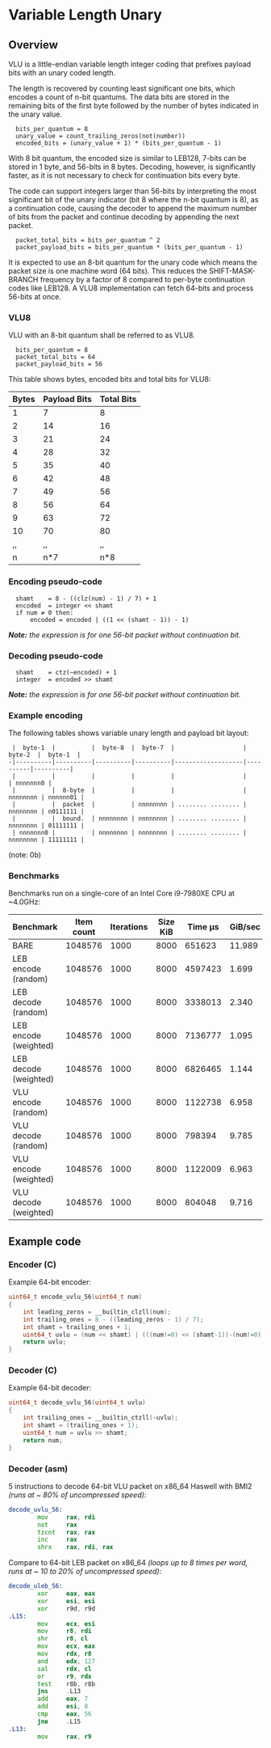 # Variable Length Unary

## Overview

VLU is a little-endian variable length integer coding
that prefixes payload bits with an unary coded length.

The length is recovered by counting least significant one
bits, which encodes a count of n-bit quantums. The data bits
are stored in the remaining bits of the first byte followed
by the number of bytes indicated in the unary value.

```
  bits_per_quantum = 8
  unary_value = count_trailing_zeros(not(number))
  encoded_bits = (unary_value + 1) * (bits_per_quantum - 1)
```

With 8 bit quantum, the encoded size is similar to LEB128, 
7-bits can be stored in 1 byte, and 56-bits in 8 bytes.
Decoding, however, is significantly faster, as it is not
necessary to check for continuation bits every byte.

The code can support integers larger than 56-bits by
interpreting the most significant bit of the unary indicator
(bit 8 where the n-bit quantum is 8), as a continuation code,
causing the decoder to append the maximum number of bits from
the packet and continue decoding by appending the next packet.

```
  packet_total_bits = bits_per_quantum ^ 2
  packet_payload_bits = bits_per_quantum * (bits_per_quantum - 1)
```

It is expected to use an 8-bit quantum for the unary code
which means the packet size is one machine word (64 bits).
This reduces the SHIFT-MASK-BRANCH frequency by a factor of 8
compared to per-byte continuation codes like LEB128. A VLU8
implementation can fetch 64-bits and process 56-bits at once.


### VLU8

VLU with an 8-bit quantum shall be referred to as VLU8.

```
  bits_per_quantum = 8
  packet_total_bits = 64
  packet_payload_bits = 56
```

This table shows bytes, encoded bits and total bits for VLU8:

| Bytes | Payload Bits |   Total Bits |
|-------|--------------|--------------|
|     1 |            7 |            8 |
|     2 |           14 |           16 |
|     3 |           21 |           24 |
|     4 |           28 |           32 |
|     5 |           35 |           40 |
|     6 |           42 |           48 |
|     7 |           49 |           56 |
|     8 |           56 |           64 |
|     9 |           63 |           72 |
|    10 |           70 |           80 |
|    ,, |           ,, |           ,, |
|     n |          n*7 |          n*8 |

### Encoding pseudo-code

```
  shamt    = 8 - ((clz(num) - 1) / 7) + 1
  encoded  = integer << shamt
  if num ≠ 0 then:
      encoded = encoded | ((1 << (shamt - 1)) - 1)
```

_**Note:** the expression is for one 56-bit packet without continuation bit._

### Decoding pseudo-code

```
  shamt    = ctz(~encoded) + 1
  integer  = encoded >> shamt
```

_**Note:** the expression is for one 56-bit packet without continuation bit._

### Example encoding

The following tables shows variable unary length and payload bit layout:

```
 |  byte-1  |          |  byte-8  |  byte-7  |                   |  byte-2  |  byte-1  |
-|----------|----------|----------|----------|-------------------|----------|----------|
 |          |          |          |          |                   |          | nnnnnnn0 |
 |          |  8-byte  |          |          |                   | nnnnnnnn | nnnnnn01 |
 |          |  packet  |          | nnnnnnnn | ........ ........ | nnnnnnnn | n0111111 |
 |          |  bound.  | nnnnnnnn | nnnnnnnn | ........ ........ | nnnnnnnn | 01111111 |
 | nnnnnnn0 |          | nnnnnnnn | nnnnnnnn | ........ ........ | nnnnnnnn | 11111111 |
```

(note: 0b)

### Benchmarks

Benchmarks run on a single-core of an Intel Core i9-7980XE CPU at \~4.0GHz:

|Benchmark                     |Item count|Iterations|Size KiB  |Time µs   |GiB/sec   |
|------------------------------|----------|----------|----------|----------|----------|
|BARE                          |1048576   |1000      |8000      |651623    |   11.989 |
|LEB encode (random)           |1048576   |1000      |8000      |4597423   |    1.699 |
|LEB decode (random)           |1048576   |1000      |8000      |3338013   |    2.340 |
|LEB encode (weighted)         |1048576   |1000      |8000      |7136777   |    1.095 |
|LEB decode (weighted)         |1048576   |1000      |8000      |6826465   |    1.144 |
|VLU encode (random)           |1048576   |1000      |8000      |1122738   |    6.958 |
|VLU decode (random)           |1048576   |1000      |8000      |798394    |    9.785 |
|VLU encode (weighted)         |1048576   |1000      |8000      |1122009   |    6.963 |
|VLU decode (weighted)         |1048576   |1000      |8000      |804048    |    9.716 |

## Example code

### Encoder (C)

Example 64-bit encoder:

```C
uint64_t encode_uvlu_56(uint64_t num)
{
    int leading_zeros = __builtin_clzll(num);
    int trailing_ones = 8 - ((leading_zeros - 1) / 7);
    int shamt = trailing_ones + 1;
    uint64_t uvlu = (num << shamt) | (((num!=0) << (shamt-1))-(num!=0));
    return uvlu;
}
```

### Decoder (C)

Example 64-bit decoder:

```C
uint64_t decode_uvlu_56(uint64_t uvlu)
{
    int trailing_ones = __builtin_ctzll(~uvlu);
    int shamt = (trailing_ones + 1);
    uint64_t num = uvlu >> shamt;
    return num;
}
```

### Decoder (asm)

5 instructions to decode 64-bit VLU packet on x86_64 Haswell with BMI2 _(runs at ~ 80% of uncompressed speed)_:

```asm
decode_uvlu_56:
        mov     rax, rdi
        not     rax
        tzcnt   rax, rax
        inc     rax
        shrx    rax, rdi, rax
```

Compare to 64-bit LEB packet on x86_64 _(loops up to 8 times per word, runs at ~ 10 to 20% of uncompressed speed)_:

```asm
decode_uleb_56:
        xor     eax, eax
        xor     esi, esi
        xor     r9d, r9d
.L15:
        mov     ecx, esi
        mov     r8, rdi
        shr     r8, cl
        mov     ecx, eax
        mov     rdx, r8
        and     edx, 127
        sal     rdx, cl
        or      r9, rdx
        test    r8b, r8b
        jns     .L13
        add     eax, 7
        add     esi, 8
        cmp     eax, 56
        jne     .L15
.L13:
        mov     rax, r9
```